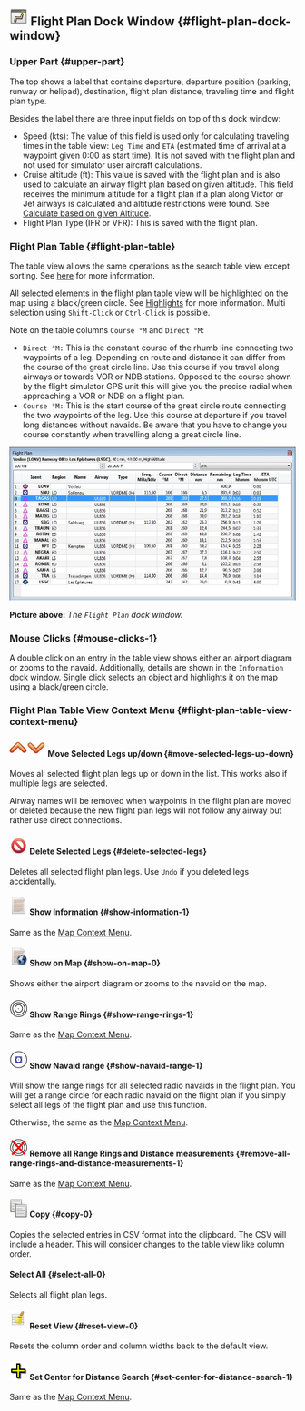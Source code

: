## ![Flight Plan](../images/icons/routedock.png "Flight Plan") Flight Plan Dock Window {#flight-plan-dock-window}

### Upper Part {#upper-part}

The top shows a label that contains departure, departure position (parking, runway or helipad), destination, flight plan distance, traveling time and flight plan type.

Besides the label there are three input fields on top of this dock window:

*   Speed (kts): The value of this field is used only for calculating traveling times in the table view: `Leg Time` and `ETA` (estimated time of arrival at a waypoint given 0:00 as start time). It is not saved with the flight plan and not used for simulator user aircraft calculations.
*   Cruise altitude (ft): This value is saved with the flight plan and is also used to calculate an airway flight plan based on given altitude. This field receives the minimum altitude for a flight plan if a plan along Victor or Jet airways is calculated and altitude restrictions were found. See [Calculate based on given Altitude](MENUS.md#calculate-based-on-given-altitude).
*   Flight Plan Type (IFR or VFR): This is saved with the flight plan.

### Flight Plan Table {#flight-plan-table}

The table view allows the same operations as the search table view except sorting. See [here](SEARCH.md#table-view) for more information.

All selected elements in the flight plan table view will be highlighted on the map using a black/green circle. See [Highlights](MAPDISPLAY.md#highlights) for more information. Multi selection using `Shift-Click` or `Ctrl-Click` is possible.

Note on the table columns `Course °M` and `Direct °M`:

*   `Direct °M:` This is the constant course of the rhumb line connecting two waypoints of a leg. Depending on route and distance it can differ from the course of the great circle line. Use this course if you travel along airways or towards VOR or NDB stations. Opposed to the course shown by the flight simulator GPS unit this will give you the precise radial when approaching a VOR or NDB on a flight plan.
*   `Course °M:` This is the start course of the great circle route connecting the two waypoints of the leg. Use this course at departure if you travel long distances without navaids. Be aware that you have to change you course constantly when travelling along a great circle line.

![Flight Plan](../images/flightplan.jpg "Flight Plan")

**Picture above:** _The `Flight Plan` dock window._

### Mouse Clicks {#mouse-clicks-1}

A double click on an entry in the table view shows either an airport diagram or zooms to the navaid. Additionally, details are shown in the `Information` dock window. Single click selects an object and highlights it on the map using a black/green circle.

### Flight Plan Table View Context Menu {#flight-plan-table-view-context-menu}

#### ![Move Selected Legs up](../images/icons/routelegup.png "Move Selected Legs up")![Move Selected Legs down](../images/icons/routelegdown.png "Move Selected Legs down") Move Selected Legs up/down {#move-selected-legs-up-down}

Moves all selected flight plan legs up or down in the list. This works also if multiple legs are selected.

Airway names will be removed when waypoints in the flight plan are moved or deleted because the new flight plan legs will not follow any airway but rather use direct connections.

#### ![Delete Selected Legs](../images/icons/routedeleteleg.png "Delete Selected Legs") Delete Selected Legs {#delete-selected-legs}

Deletes all selected flight plan legs. Use `Undo` if you deleted legs accidentally.

#### ![Show Information](../images/icons/globals.png "Show Information") Show Information {#show-information-1}

Same as the [Map Context Menu](MAPDISPLAY.md#map-context-menu).

#### ![Show on Map](../images/icons/showonmap.png "Show on Map") Show on Map {#show-on-map-0}

Shows either the airport diagram or zooms to the navaid on the map.

#### ![Show Range Rings](../images/icons/rangerings.png "Show Range Rings") Show Range Rings {#show-range-rings-1}

Same as the [Map Context Menu](MAPDISPLAY.md#map-context-menu).

#### ![Show Navaid range](../images/icons/navrange.png "Show Navaid range") Show Navaid range {#show-navaid-range-1}

Will show the range rings for all selected radio navaids in the flight plan. You will get a range circle for each radio navaid on the flight plan if you simply select all legs of the flight plan and use this function.

Otherwise, the same as the [Map Context Menu](MAPDISPLAY.md#map-context-menu).

#### ![Remove all Range Rings and Distance measurements](../images/icons/rangeringsoff.png "Remove all Range Rings and Distance measurements") Remove all Range Rings and Distance measurements {#remove-all-range-rings-and-distance-measurements-1}

Same as the [Map Context Menu](MAPDISPLAY.md#map-context-menu).

#### ![Copy](../images/icons/copy.png "Copy") Copy {#copy-0}

Copies the selected entries in CSV format into the clipboard. The CSV will include a header. This will consider changes to the table view like column order.

#### Select All {#select-all-0}

Selects all flight plan legs.

#### ![Reset View](../images/icons/cleartable.png "Reset View") Reset View {#reset-view-0}

Resets the column order and column widths back to the default view.

#### ![Set Center for Distance Search](../images/icons/mark.png "Set Center for Distance Search") Set Center for Distance Search {#set-center-for-distance-search-1}

Same as the [Map Context Menu](MAPDISPLAY.md#map-context-menu).

